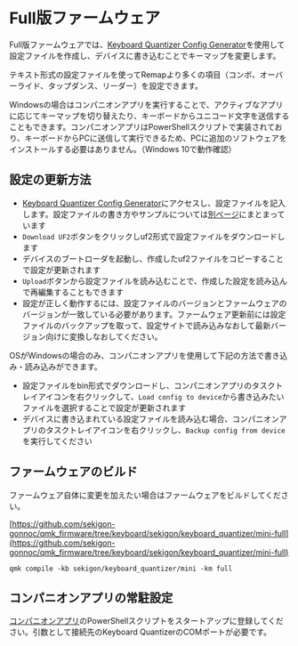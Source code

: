 
# Full版ファームウェア

Full版ファームウェアでは、[Keyboard Quantizer Config Generator](https://sekigon-gonnoc.github.io/keyboard-quantizer-config-generator/)を使用して設定ファイルを作成し、デバイスに書き込むことでキーマップを変更します。

テキスト形式の設定ファイルを使ってRemapより多くの項目（コンボ、オーバーライド、タップダンス、リーダー）を設定できます。

Windowsの場合はコンパニオンアプリを実行することで、アクティブなアプリに応じてキーマップを切り替えたり、キーボードからユニコード文字を送信することもできます。コンパニオンアプリはPowerShellスクリプトで実装されており、キーボードからPCに送信して実行できるため、PCに追加のソフトウェアをインストールする必要はありません。（Windows 10で動作確認）

## 設定の更新方法

- [Keyboard Quantizer Config Generator](https://sekigon-gonnoc.github.io/keyboard-quantizer-config-generator/)にアクセスし、設定ファイルを記入します。設定ファイルの書き方やサンプルについては[別ページ](full_config.md)にまとまっています
- `Download UF2`ボタンをクリックしuf2形式で設定ファイルをダウンロードします
- デバイスのブートローダを起動し、作成したuf2ファイルをコピーすることで設定が更新されます
- `Upload`ボタンから設定ファイルを読み込むことで、作成した設定を読み込んで再編集することもできます
- 設定が正しく動作するには、設定ファイルのバージョンとファームウェアのバージョンが一致している必要があります。ファームウェア更新前には設定ファイルのバックアップを取って、設定サイトで読み込みなおして最新バージョン向けに変換しなおしてください。


OSがWindowsの場合のみ、コンパニオンアプリを使用して下記の方法で書き込み・読み込みができます。

- 設定ファイルをbin形式でダウンロードし、コンパニオンアプリのタスクトレイアイコンを右クリックして、`Load config to device`から書き込みたいファイルを選択することで設定が更新されます
- デバイスに書き込まれている設定ファイルを読み込む場合、コンパニオンアプリのタスクトレイアイコンを右クリックし、`Backup config from device`を実行してください

## ファームウェアのビルド

ファームウェア自体に変更を加えたい場合はファームウェアをビルドしてください。

[https://github.com/sekigon-gonnoc/qmk_firmware/tree/keyboard/sekigon/keyboard_quantizer/mini-full](https://github.com/sekigon-gonnoc/qmk_firmware/tree/keyboard/sekigon/keyboard_quantizer/mini-full)

```
qmk compile -kb sekigon/keyboard_quantizer/mini -km full
```

## コンパニオンアプリの常駐設定

[コンパニオンアプリ](https://github.com/sekigon-gonnoc/qmk_firmware/blob/keyboard/sekigon/keyboard_quantizer/mini-full/keyboards/sekigon/keyboard_quantizer/mini/keymaps/full/dynamic_config/quantizer_companion.ps1)のPowerShellスクリプトをスタートアップに登録してください。引数として接続先のKeyboard QuantizerのCOMポートが必要です。